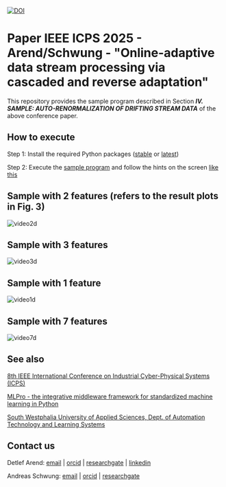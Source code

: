 [![DOI](https://zenodo.org/badge/DOI/10.5281/zenodo.13995893.svg)](https://doi.org/10.5281/zenodo.13995893)

# Paper IEEE ICPS 2025 - Arend/Schwung - "Online-adaptive data stream processing via cascaded and reverse adaptation"
This repository provides the sample program described in Section _**IV. SAMPLE: AUTO-RENORMALIZATION OF DRIFTING
STREAM DATA**_ of the above conference paper.

## How to execute

Step 1: Install the required Python packages ([stable](requirements_stable.txt) or [latest](requirements_latest.txt))

Step 2: Execute the [sample program](src/sample_auto-renormalization_of_drifting_stream_data.py) and follow the hints on the screen [like this](video/window_arrangement.gif)


## Sample with 2 features (refers to the result plots in Fig. 3)

![video2d](video/sample_2D.gif)


## Sample with 3 features

![video3d](video/sample_3D.gif)


## Sample with 1 feature

![video1d](video/sample_1D.gif)


## Sample with 7 features

![video7d](video/sample_7D.gif)


## See also

[8th IEEE International Conference on Industrial Cyber-Physical Systems (ICPS)](https://icps2025.ieee-ies.org/)

[MLPro - the integrative middleware framework for standardized machine learning in Python](https://mlpro.readthedocs.io/)

[South Westphalia University of Applied Sciences, Dept. of Automation Technology and Learning Systems](https://www.fh-swf.de/de/forschung___transfer_4/labore_3/labs/labor_fuer_automatisierungstechnik__soest_1/standardseite_57.php)


## Contact us

Detlef Arend: [email](mailto:arend.detlef@fh-swf.de) | [orcid](https://orcid.org/0000-0002-8315-2346) | [researchgate](https://www.researchgate.net/profile/Detlef-Arend) | [linkedin](https://www.linkedin.com/in/detlef-arend-65170527b)

Andreas Schwung: [email](mailto:schwung.andreas@fh-swf.de) | [orcid](https://orcid.org/0000-0001-8405-0977) | [researchgate](https://www.researchgate.net/profile/Andreas-Schwung)